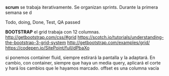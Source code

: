 **scrum**
se trabaja iterativamente.
Se organizan sprints. Durante la primera semana se d

Todo, doing, Done, Test, QA passed


**BOOTSTRAP**
el grid trabaja con 12 columnas.
http://getbootstrap.com/css/#grid
https://scotch.io/tutorials/understanding-the-bootstrap-3-grid-system
http://getbootstrap.com/examples/grid/
https://codepen.io/SitePoint/full/dPbaXo


si ponemos container fluid, siempre estirará la pantalla y la adaptará. En cambio, con container, siempre que haya un media query, aplicará el corte y hará los cambios que le hayamos marcado.
offset es una columna vacía